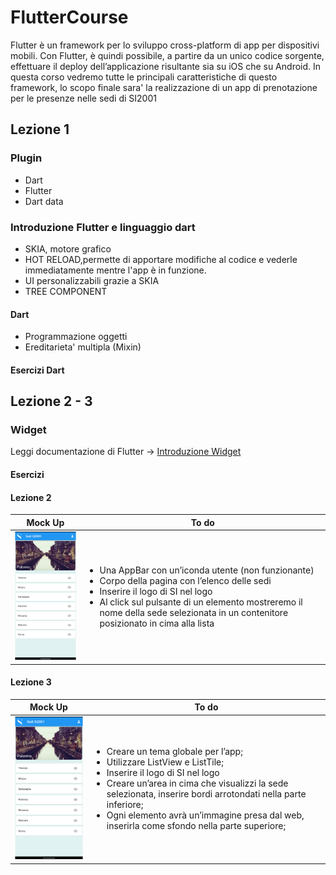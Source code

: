 # FlutterCourse

  Flutter è un framework per lo sviluppo cross-platform di app per dispositivi mobili. Con Flutter, è quindi possibile, a partire da un unico codice sorgente, effettuare il deploy dell’applicazione risultante sia su iOS che su Android. In questa corso vedremo tutte le principali caratteristiche di questo framework, lo scopo finale sara' la realizzazione di un app di prenotazione per le presenze nelle sedi di SI2001

## Lezione 1
  ### Plugin 

  - Dart
  - Flutter
  - Dart data

  ### Introduzione Flutter e linguaggio dart
  
  * SKIA, motore grafico
  * HOT RELOAD,permette di apportare modifiche al codice e vederle immediatamente mentre l'app è in funzione.
  * UI personalizzabili grazie a SKIA
  * TREE COMPONENT
  #### Dart 

  * Programmazione oggetti
  * Ereditarieta' multipla (Mixin)
  #### Esercizi Dart

## Lezione 2 - 3
  ### Widget
  Leggi documentazione di Flutter -> [Introduzione Widget](https://docs.flutter.dev/development/ui/widgets-intro)
  #### Esercizi 
  #### Lezione 2

  | Mock Up  | To do |
  | ------------- | ------------- |
  | <img src="blob/Esempio_lezione3.png" width="200" > |     <ul><li>Una AppBar con un’iconda utente (non funzionante)<li>Corpo della pagina con l’elenco delle sedi<li>Inserire il logo di SI nel logo<li>Al click sul pulsante di un elemento mostreremo il nome della sede selezionata in un contenitore posizionato in cima alla lista</ul> |

  #### Lezione 3
  | Mock Up  | To do |
  | ------------- | ------------- |
  | <img src="blob/Esempio_lezione3.png" width="200" > |     <ul><li>Creare un tema globale per l’app;<li>Utilizzare ListView e ListTile;<li>Inserire il logo di SI nel logo<li>Creare un’area in cima che visualizzi la sede selezionata, inserire bordi arrotondati nella parte inferiore;<li>Ogni elemento avrà un’immagine presa dal web, inserirla come sfondo nella parte superiore;</ul> |
 
  